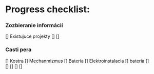# Progress checklist:

### Zozbieranie informácií
[] Existujuce projekty
[]
[] 






### Casti pera

[] Kostra
[] Mechanmizmus
[] Bateria
[] Elektroinstalacia
	[] bateria
	[]  
[]
[]
[]
[]
